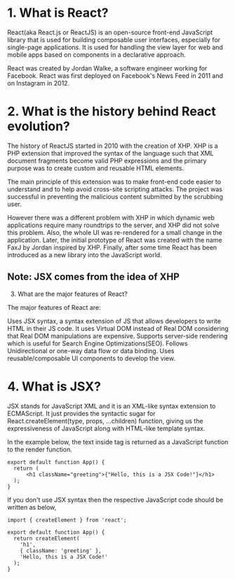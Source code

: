 # 1. What is React?

React(aka React.js or ReactJS) is an open-source front-end JavaScript library that is used for building composable user interfaces, especially for single-page applications. It is used for handling the view layer for web and mobile apps based on components in a declarative approach.

React was created by Jordan Walke, a software engineer working for Facebook. React was first deployed on Facebook's News Feed in 2011 and on Instagram in 2012.


# 2. What is the history behind React evolution?

The history of ReactJS started in 2010 with the creation of XHP. XHP is a PHP extension that improved the syntax of the language such that XML document fragments become valid PHP expressions and the primary purpose was to create custom and reusable HTML elements.

The main principle of this extension was to make front-end code easier to understand and to help avoid cross-site scripting attacks. The project was successful in preventing the malicious content submitted by the scrubbing user.

However there was a different problem with XHP in which dynamic web applications require many roundtrips to the server, and XHP did not solve this problem. Also, the whole UI was re-rendered for a small change in the application. Later, the initial prototype of React was created with the name FaxJ by Jordan inspired by XHP. Finally, after some time React has been introduced as a new library into the JavaScript world.

## Note: JSX comes from the idea of XHP


3. What are the major features of React?

The major features of React are:

Uses JSX syntax, a syntax extension of JS that allows developers to write HTML in their JS code.
It uses Virtual DOM instead of Real DOM considering that Real DOM manipulations are expensive.
Supports server-side rendering which is useful for Search Engine Optimizations(SEO).
Follows Unidirectional or one-way data flow or data binding.
Uses reusable/composable UI components to develop the view.



# 4. What is JSX?

JSX stands for JavaScript XML and it is an XML-like syntax extension to ECMAScript. It just provides the syntactic sugar for React.createElement(type, props, ...children) function, giving us the expressiveness of JavaScript along with HTML-like template syntax.

In the example below, the text inside tag is returned as a JavaScript function to the render function.

```
export default function App() {
  return (
      <h1 className="greeting">{"Hello, this is a JSX Code!"}</h1>
  );
}
```

If you don't use JSX syntax then the respective JavaScript code should be written as below,

```
import { createElement } from 'react';

export default function App() {
  return createElement(
    'h1',
    { className: 'greeting' },
    'Hello, this is a JSX Code!'
  );
}

```
